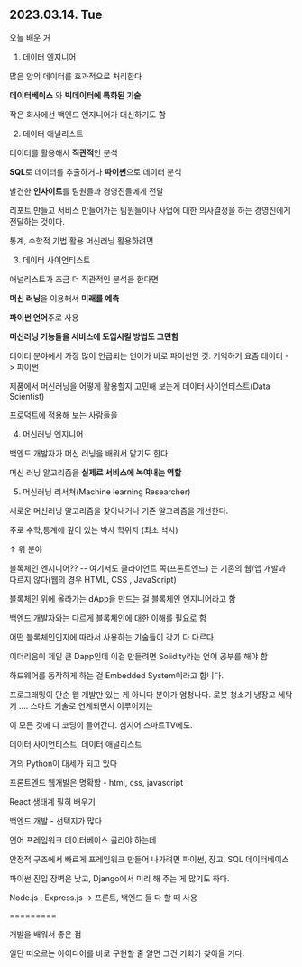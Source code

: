 ## 2023.03.14. Tue

오늘 배운 거

1. 데이터 엔지니어 

많은 양의 데이터를 효과적으로 처리한다

**데이터베이스** 와 **빅데이터에 특화된 기술**

작은 회사에선 백엔드 엔지니어가 대신하기도 함

2. 데이터 애널리스트

데이터를 활용해서 **직관적**인 분석

**SQL**로 데이터를 추출하거나 **파이썬**으로 데이터 분석

발견한 **인사이트**를 팀원들과 경영진들에게 전달

리포트 만들고 서비스 만들어가는 팀원들이나 사업에 대한 의사결정을 하는 경영진에게 전달하는 것이다. 

통계, 수학적 기법 활용 머신러닝 활용하려면 

3. 데이터 사이언티스트

애널리스트가 조금 더 직관적인 분석을 한다면 

**머신 러닝**을 이용해서 **미래를 예측**

**파이썬 언어**주로 사용

**머신러닝 기능들을 서비스에 도입시킬 방법도 고민함**

데이터 분야에서 가장 많이 언급되는 언어가 바로 파이썬인 것. 기억하기 요즘 데이터 -> 파이썬

제품에서 머신러닝을 어떻게 활용할지 고민해 보는게 데이터 사이언티스트(Data Scientist)



프로덕트에 적용해 보는 사람들을

4. 머신러닝 엔지니어

백엔드 개발자가 머신 러닝을 배워서 맡기도 한다. 

머신 러닝 알고리즘을 **실제로 서비스에 녹여내는 역할**

5. 머신러닝 리서쳐(Machine learning Researcher)

새로운 머신러닝 알고리즘을 찾아내거나 기존 알고리즘을 개선한다.

주로 수학,통계에 깊이 있는 박사 학위자 (최소 석사)


↑ 위 분야



블록체인 엔지니어??  -- 여기서도 클라이언트 쪽(프론트엔드) 는 기존의 웹/앱 개발과 다르지 않다(웹의 경우 HTML, CSS ,  JavaScript)

블록체인 위에 올라가는 dApp을 만드는 걸 블록체인 엔지니어라고 함

백엔드 개발자와는 다르게 블록체인에 대한 이해를 필요로 함

어떤 블록체인인지에 따라서 사용하는 기술들이 각기 다 다르다. 

이더리움이 제일 큰 Dapp인데 이걸 만들려면 Solidity라는 언어 공부를 해야 함 


하드웨어를 동작하게 하는 걸 Embedded System이라고 합니다. 


프로그래밍이 단순 웹 개발만 있는 게 아니다 분야가 엄청나다. 로봇 청소기 냉장고 세탁기 .... 스마트 기술로 연계되면서 이루어지는

이 모든 것에 다 코딩이 들어간다. 심지어 스마트TV에도.



데이터 사이언티스트, 데이터 애널리스트

거의 Python이 대세가 되고 있다


프론트엔드 웹개발은 명확함 - html, css, javascript

React 생태계 필히 배우기

백엔드 개발 - 선택지가 많다

언어 프레임워크 데이터베이스 골라야 하는데 

안정적 구조에서 빠르게 프레임워크 만들어 나가려면 파이썬, 장고, SQL 데이터베이스

파이썬 진입 장벽은 낮고, Django에서 미리 해 주는 게 많기도 하다. 


Node.js , Express.js -> 프론트, 백엔드 둘 다 할 때 사용



=========

개발을 배워서 좋은 점


일단 떠오르는 아이디어를 바로 구현할 줄 알면 그건 기회가 찾아올 거다. 
 

